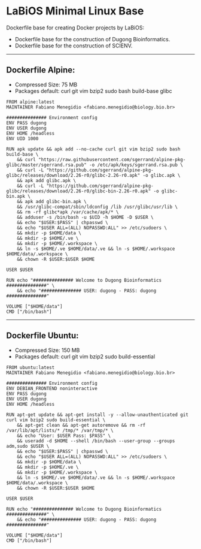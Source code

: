# LaBiOS Minimal Linux Base

Dockerfile base for creating Docker projects by LaBiOS:

- Dockerfile base for the construction of Dugong Bioinformatics.
- Dockerfile base for the construction of SCIENV.

---

## Dockerfile Alpine:

- Compressed Size: 75 MB
- Packages default: curl git vim bzip2 sudo bash build-base glibc

```
FROM alpine:latest
MAINTAINER Fabiano Menegidio <fabiano.menegidio@biology.bio.br>

############### Environment config
ENV PASS dugong
ENV USER dugong
ENV HOME /headless
ENV UID 1000

RUN apk update && apk add --no-cache curl git vim bzip2 sudo bash build-base \    
    && curl "https://raw.githubusercontent.com/sgerrand/alpine-pkg-glibc/master/sgerrand.rsa.pub" -o /etc/apk/keys/sgerrand.rsa.pub \
    && curl -L "https://github.com/sgerrand/alpine-pkg-glibc/releases/download/2.26-r0/glibc-2.26-r0.apk" -o glibc.apk \
    && apk add glibc.apk \
    && curl -L "https://github.com/sgerrand/alpine-pkg-glibc/releases/download/2.26-r0/glibc-bin-2.26-r0.apk" -o glibc-bin.apk \
    && apk add glibc-bin.apk \
    && /usr/glibc-compat/sbin/ldconfig /lib /usr/glibc/usr/lib \
    && rm -rf glibc*apk /var/cache/apk/* \
    && adduser -s /bin/bash -u $UID -h $HOME -D $USER \
    && echo "$USER:$PASS" | chpasswd \
    && echo "$USER ALL=(ALL) NOPASSWD:ALL" >> /etc/sudoers \
    && mkdir -p $HOME/data \
    && mkdir -p $HOME/.ve \
    && mkdir -p $HOME/.workspace \
    && ln -s $HOME/.ve $HOME/data/.ve && ln -s $HOME/.workspace $HOME/data/.workspace \
    && chown -R $USER:$USER $HOME

USER $USER

RUN echo "############### Welcome to Dugong Bioinformatics ###############" \
    && echo "############### USER: dugong - PASS: dugong ###############"
    
VOLUME ["$HOME/data"]
CMD ["/bin/bash"]
```

---

## Dockerfile Ubuntu:

- Compressed Size: 150 MB
- Packages default: curl git vim bzip2 sudo build-essential

```
FROM ubuntu:latest
MAINTAINER Fabiano Menegidio <fabiano.menegidio@biology.bio.br>

############### Environment config
ENV DEBIAN_FRONTEND noninteractive
ENV PASS dugong
ENV USER dugong
ENV HOME /headless

RUN apt-get update && apt-get install -y --allow-unauthenticated git curl vim bzip2 sudo build-essential \
    && apt-get clean && apt-get autoremove && rm -rf /var/lib/apt/lists/* /tmp/* /var/tmp/* \
    && echo "User: $USER Pass: $PASS" \
    && useradd -d $HOME --shell /bin/bash --user-group --groups adm,sudo $USER \
    && echo "$USER:$PASS" | chpasswd \
    && echo "$USER ALL=(ALL) NOPASSWD:ALL" >> /etc/sudoers \
    && mkdir -p $HOME/data \
    && mkdir -p $HOME/.ve \
    && mkdir -p $HOME/.workspace \
    && ln -s $HOME/.ve $HOME/data/.ve && ln -s $HOME/.workspace $HOME/data/.workspace \
    && chown -R $USER:$USER $HOME    
    
USER $USER

RUN echo "############### Welcome to Dugong Bioinformatics ###############" \
    && echo "############### USER: dugong - PASS: dugong ###############"
    
VOLUME ["$HOME/data"]
CMD ["/bin/bash"]
```

